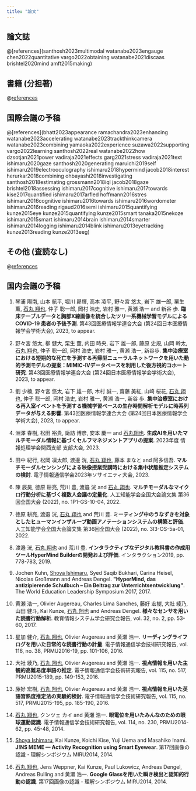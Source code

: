 ```yaml
---
title: "論文"
---
```


## 論文誌

@[references](santhosh2023multimodal watanabe2023engauge chen2022quantitative vargo2022obtaining watanabe2021discaas brishtel2020mind amft2015making)

## 書籍 (分担著)

@[references](ishimaru2018augmented)

## 国際会議の予稿

@[references](bhatt2023appearance ramachandra2023enhancing watanabe2023accelerating watanabe2023trackthinkcamera watanabe2023combining yamaoka2022experience suzawa2022supporting vargo2022learning santhosh2022real watanabe2022how dzsotjan2021power vadiraja2021effects garg2021stress vadiraja2021text ishimaru2020gaze santhosh2020generating maruichi2019self ishimaru2019electrooculography ishimaru2018hypermind jacob2018interest herurkar2018combining ohbayashi2018investigating santhosh2018estimating grossmann2018iql jacob2018gaze brishtel2018assessing ishimaru2017cognitive ishimaru2017towards kise2017quantified ishimaru2017arfled hoffmann2016stres ishimaru2016cognitive ishimaru2016towards ishimaru2016wordometer ishimaru2016reading rigaud2016semi ishimaru2015quantifying kunze2015eye kunze2015quantifying kunze2015smart tanaka2015nekoze ishimaru2015smart ishimaru2014brain ishimaru2014smarter ishimaru2014logging ishimaru2014blink ishimaru2013eyetracking kunze2013reading kunze2013eeg)

## その他 (査読なし)

@[references](ishimaru2021confidence)

## 国内会議の予稿

1. 琴浦 陽南, 山本 航平, 堀川 昴輝, 高本 凌平, 野々宮 悠太, 岩下 雄一郎, 栗生 薫, <u>石丸 翔也</u>, 仲子 聡一郎, 岡村 浩史, 岩村 雅一, 黄瀬 浩一 and 新谷 歩. <b>臨床テーブルデータと胸部X線画像を統合したツリー系機械学習モデルによる COVID-19 患者の予後予測</b>. 第43回医療情報学連合大会 (第24回日本医療情報学会学術大会), 2023, to appear.

1. 野々宮 悠太, 柳 健大, 栗生 薫, 内田 時央, 岩下 雄一郎, 藤原 史規, 山岡 幹太, <u>石丸 翔也</u>, 仲子 聡一郎, 岡村 浩史, 岩村 雅一, 黄瀬 浩一, 新谷歩. <b>集中治療室における短期的な死亡を予測する再帰型ニューラルネットワークを用いた動的予測モデルの提案：MIMIC-IVデータベースを利用した後方視的コホート研究</b>. 第43回医療情報学連合大会 (第24回日本医療情報学会学術大会), 2023, to appear.

1. 劉 少楠, 野々宮 悠太, 岩下 雄一郎, 木村 誠一, 齋藤 美紅, 山崎 桜花, <u>石丸 翔也</u>, 仲子 聡一郎, 岡村 浩史, 岩村 雅一, 黄瀬 浩一, 新谷 歩. <b>集中治療室における再入室イベントを予測する機械学習ベースの生存時間解析モデルに時系列データが与える影響</b>. 第43回医療情報学連合大会 (第24回日本医療情報学会学術大会), 2023, to appear.

1. 洲澤 春樹, 松田 裕貴, 諏訪 博彦, 安本 慶一 and <u>石丸翔也</u>. <b>生成AIを用いたマルチモーダル情報に基づくセルフマネジメントアプリの提案</b>. 2023年度 情報処理学会関西支部 支部大会, 2023.

1. 田中 紀行, 松岡 凜太郎, 渡邊 洸, <u>石丸 翔也</u>, 藤本 まなと and 阿多信吾. <b>マルチモーダルセンシングによる映像授業受講時における集中状態推定システムの検討</b>. 電子情報通信学会2023年ソサイエティ大会, 2023.

1. 陳 辰昊, 徳原 耕亮, 荒川 豊, 渡邉 洸 and <u>石丸 翔也</u>. <b>マルチモーダルなマイクロ行動分析に基づく複数人会議の定量化</b>. 人工知能学会全国大会論文集 第36回全国大会 (2022), no. 1P1-GS-10-04, 2022.

1. 徳原 耕亮, 渡邉 洸, <u>石丸 翔也</u> and 荒川 豊. <b>ミーティング中のうなずきを対象としたヒューマンインザループ動画アノテーションシステムの構築と評価</b>. 人工知能学会全国大会論文集 第36回全国大会 (2022), no. 3I3-OS-5a-01, 2022.

1. 渡邉 洸, <u>石丸 翔也</u> and 荒川 豊. <b>インタラクティブなデジタル教科書の作成用ツールHyperMind Builderの開発および評価</b>. インタラクション2019, pp. 778-783, 2019.

1. Jochen Kuhn, <u>Shoya Ishimaru</u>, Syed Saqib Bukhari, Carina Heisel, Nicolas Großmann and Andreas Dengel. <b>"HyperMind, das antizipierende Schulbuch – Ein Beitrag zur Unterrichtsentwicklung"</b>. The World Education Leadership Symposium 2017, 2017.

1. 黄瀬 浩一, Olivier Augereau, Charles Lima Sanches, 藤好 宏樹, 大社 綾乃, 山田 健斗, Kai Kunze, <u>石丸 翔也</u> and Andreas Dengel. <b>様々なセンサを用いた読書行動解析</b>. 教育情報システム学会研究会報告, vol. 32, no. 2, pp. 53-60, 2017.

1. 星加 健介, <u>石丸 翔也</u>, Olivier Augereau and 黄瀬 浩一. <b>リーディングライフログを用いた日常的な読書行動の計量</b>. 電子情報通信学会技術研究報告, vol. 116, no. 38, PRMU2016-19, pp. 101-106, 2016.

1. 大社 綾乃, <u>石丸 翔也</u>, Olivier Augereau and 黄瀬 浩一. <b>視点情報を用いた主観的高難易度単語の推定</b>. 電子情報通信学会技術研究報告, vol. 115, no. 517, PRMU2015-189, pp. 149-153, 2016.

1. 藤好 宏樹, <u>石丸 翔也</u>, Olivier Augereau and 黄瀬 浩一. <b>視点情報を用いた英語習熟度推定法の実験的検討</b>. 電子情報通信学会技術研究報告, vol. 115, no. 517, PRMU2015-195, pp. 185-190, 2016.

1. <u>石丸 翔也</u>, クンツェ カイ and 黄瀬 浩一. <b>眼電位を用いたみんなのための眼球運動認識</b>. 電子情報通信学会技術研究報告, vol. 114, no. 230, PRMU2014-62, pp. 45-48, 2014.

1. <u>Shoya Ishimaru</u>, Kai Kunze, Koichi Kise, Yuji Uema and Masahiko Inami. <b>J!NS MEME — Activity Recognition using Smart Eyewear</b>. 第17回画像の認識・理解シンポジウム MIRU2014, 2014.

1. <u>石丸 翔也</u>, Jens Weppner, Kai Kunze, Paul Lukowicz, Andreas Dengel, Andreas Bulling and 黄瀬 浩一. <b>Google Glassを用いた瞬き検出と認知的行動の認識</b>. 第17回画像の認識・理解シンポジウム MIRU2014, 2014.